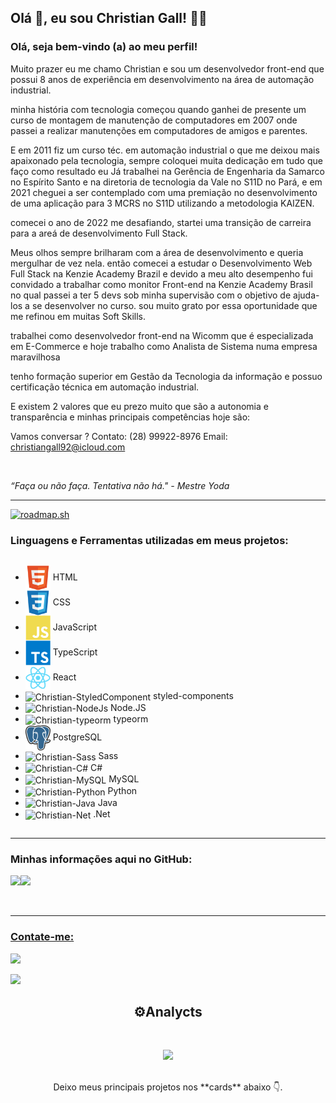 ## Olá 👋, eu sou Christian Gall! 🐱‍👤

### Olá, seja bem-vindo (a) ao meu perfil!


Muito prazer eu me chamo Christian e sou um desenvolvedor front-end que possui 8 anos de experiência em desenvolvimento na área de automação industrial. 

minha história com tecnologia começou quando ganhei de presente um curso de montagem de manutenção de computadores em 2007 onde passei a realizar manutenções em computadores de amigos e parentes. 

E em 2011 fiz um curso téc. em automação industrial o que me deixou mais apaixonado pela tecnologia,
sempre coloquei muita dedicação em tudo que faço como resultado eu Já trabalhei na Gerência de Engenharia da Samarco no Espírito Santo e na diretoria de tecnologia da Vale no S11D no Pará, e em 2021 cheguei a ser contemplado com uma premiação no desenvolvimento de uma aplicação para 3 MCRS no S11D utilizando a metodologia KAIZEN. 

comecei o ano de 2022 me desafiando, startei uma transição de carreira para a areá de desenvolvimento Full Stack. 

Meus olhos sempre brilharam com a área de desenvolvimento e queria mergulhar de vez nela. então comecei a estudar o Desenvolvimento Web Full Stack na Kenzie Academy Brazil e devido a meu alto desempenho fui convidado a trabalhar como monitor Front-end na Kenzie Academy Brasil no qual passei a ter 5 devs sob minha supervisão com o objetivo de ajuda-los a se desenvolver no curso. sou muito grato por essa oportunidade que me refinou em muitas Soft Skills. 

trabalhei como desenvolvedor front-end na Wicomm que é especializada em E-Commerce e hoje trabalho como Analista de Sistema numa empresa maravilhosa

tenho formação superior em Gestão da Tecnologia da informação e possuo certificação técnica em automação industrial. 

E existem 2 valores que eu prezo muito que são a autonomia e transparência e minhas principais competências hoje são: 

Vamos conversar ?
Contato: (28) 99922-8976
Email: christiangall92@icloud.com

<br>

*“Faça ou não faça. Tentativa não há." - Mestre Yoda*

---
[![roadmap.sh](https://api.roadmap.sh/v1-badge/tall/64878384e4bf41c65b0490c0?variant=dark)](https://roadmap.sh)
### Linguagens e Ferramentas utilizadas em meus projetos:

<div style="display: flex"><br>
  <ul>
    <li>
      <img align="center" alt="Christian-HTML" height="40" width="40" src="https://raw.githubusercontent.com/devicons/devicon/master/icons/html5/html5-original.svg">
      HTML
    </li>
    <li>
      <img align="center" alt="Christian-CSS" height="40" width="40" src="https://raw.githubusercontent.com/devicons/devicon/master/icons/css3/css3-original.svg">
      CSS
    </li>
    <li>
      <img align="center" alt="Christian-Js" height="40" width="40" src="https://raw.githubusercontent.com/devicons/devicon/master/icons/javascript/javascript-plain.svg">
      JavaScript
    </li>
    <li>
      <img align="center" alt="Christian-Ts" height="40" width="40" src="https://raw.githubusercontent.com/devicons/devicon/master/icons/typescript/typescript-plain.svg">
      TypeScript
    </li>   
    <li>
      <img align="center" alt="Christian-React" height="40" width="40" src="https://raw.githubusercontent.com/devicons/devicon/master/icons/react/react-original.svg">
      React
    </li>   
    <li>
      <img align="center" alt="Christian-StyledComponent" height="40" width="40" src="https://avatars.githubusercontent.com/u/20658825?s=200&v=4">
      styled-components
    </li>
    <li>
      <img align="center" alt="Christian-NodeJs" height="40" width="40" src="https://avatars.githubusercontent.com/u/9950313?s=200&v=4">
      Node.JS
    </li>
    <li>
      <img align="center" alt="Christian-typeorm" height="40" width="40" src="https://avatars.githubusercontent.com/u/20165699?s=200&v=4">
      typeorm
    </li>
    <li>
      <img align="center" alt="Christian-PostgreSQL" height="40" width="40" src="https://raw.githubusercontent.com/github/explore/80688e429a7d4ef2fca1e82350fe8e3517d3494d/topics/postgresql/postgresql.png">
      PostgreSQL
    </li>
    <li>
      <img align="center" alt="Christian-Sass" height="40" width="40" src="https://sass-lang.com/assets/img/logos/logo-b6e1ef6e.svg">
      Sass
    </li>
    <li>
      <img align="center" alt="Christian-C#" height="40" width="40" src="https://camo.githubusercontent.com/be406e7fcc11cd6204d544a8e1e3a168cd57a6fbf1d3b455830feeb85ef1ec76/68747470733a2f2f63646e2e6a7364656c6976722e6e65742f67682f64657669636f6e732f64657669636f6e2f69636f6e732f6373686172702f6373686172702d6f726967696e616c2e737667">
      C#
    </li>
    <li>
      <img align="center" alt="Christian-MySQL" height="40" width="40" src="https://camo.githubusercontent.com/0acfb66ff89d656d796de72f1b001e92dc51bc88139b5b344339a808d35090d5/68747470733a2f2f63646e2e6a7364656c6976722e6e65742f67682f64657669636f6e732f64657669636f6e2f69636f6e732f6d7973716c2f6d7973716c2d706c61696e2e737667">
      MySQL
    </li>
     <li>
      <img align="center" height="40" width="40" alt="Christian-Python" src="https://www.python.org/static/img/python-logo.png">
      Python
    </li>
    <li>
      <img align="center" alt="Christian-Java" height="40" width="40" src="https://www.oracle.com/oce/press/assets/CONT6C95347B9ECC40CF8E7272A74FD80BDE/native/rc24-java-logo.gif">
      Java
    </li>
    <li>
      <img align="center" alt="Christian-Net" height="40" width="40" src="https://encrypted-tbn0.gstatic.com/images?q=tbn:ANd9GcRFKcjRmreJbmoB43_UTLL0EqI3lPP84v4DwPaZ90Q-wsEsJzVjg12X8MKxfIQcRHuj1rQ&usqp=CAU">
      .Net
    </li>
    
  </ul>
</div>

---

### Minhas informações aqui no GitHub:



<div>
  

  
<img height="180rem" src="https://github-readme-stats.vercel.app/api?username=christ1angall&show_icons=true&theme=tokyonight&include_all_commits=true&count_private=true"/><img height="180rem" src="https://github-readme-stats.vercel.app/api/top-langs/?username=christ1angall&layout=compact&langs_count=10&theme=tokyonight"/>
</div>

<a href="https://github.com/christ1angall">
  
<br>
  
---

### Contate-me:

[<img src="https://img.shields.io/badge/-Gmail-%23333?style=for-the-badge&logo=gmail&logoColor=white" target="_blank">](mailto:christianalexsoares@gmail.com?subject=[GitHub]%20Source%20Han%20Sans)

<a href="[https://www.linkedin.com/in/Christ1angall/](https://www.linkedin.com/in/christiangall/)" target="_blank"><img src="https://img.shields.io/badge/-LinkedIn-%230077B5?style=for-the-badge&logo=linkedin&logoColor=white" target="_blank"></a>
  
</div>
  
<h2 align="center">⚙️Analycts</h2>
<div align="center">
  
 <br>
<div>

  ![](https://komarev.com/ghpvc/?username=Christ1anGall)
  
  </div>
   <br>
 Deixo meus principais projetos nos **cards** abaixo 👇.
